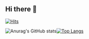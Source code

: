## Hi there 👋

[![Hits](https://hits.seeyoufarm.com/api/count/incr/badge.svg?url=https%3A%2F%2Fgithub.com%2Fjeongsik-pspotl&count_bg=%2379C83D&title_bg=%23555555&icon=&icon_color=%23E7E7E7&title=hits&edge_flat=true)](https://hits.seeyoufarm.com)

![Anurag's GitHub stats](https://github-readme-stats.vercel.app/api?username=jeongsik-pspotl&show=reviews,discussions_started,discussions_answered,prs_merged,prs_merged_percentage&show_icons=true&&theme=transparent)[![Top Langs](https://github-readme-stats.vercel.app/api/top-langs/?username=jeongsik-pspotl&&theme=transparent)](https://github.com/anuraghazra/github-readme-stats)
<!--
**jeongsik-pspotl/jeongsik-pspotl** is a ✨ _special_ ✨ repository because its `README.md` (this file) appears on your GitHub profile.

Here are some ideas to get you started:

- 🔭 I’m currently working on ...
- 🌱 I’m currently learning ...
- 👯 I’m looking to collaborate on ...
- 🤔 I’m looking for help with ...
- 💬 Ask me about ...
- 📫 How to reach me: ...
- 😄 Pronouns: ...
- ⚡ Fun fact: ...
-->
